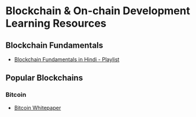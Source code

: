 # Blockchain & On-chain Development Learning Resources

## Blockchain Fundamentals

- [Blockchain Fundamentals in Hindi - Playlist](https://www.youtube.com/playlist?list=PLk6uZK4Gpq6WmOoJfxVDYBfx-BjlThiJO)

## Popular Blockchains

### Bitcoin

- [Bitcoin Whitepaper](https://bitcoin.org/bitcoin.pdf)
